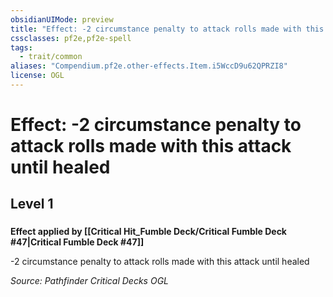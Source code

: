 ```yaml
---
obsidianUIMode: preview
title: "Effect: -2 circumstance penalty to attack rolls made with this attack until healed"
cssclasses: pf2e,pf2e-spell
tags:
  - trait/common
aliases: "Compendium.pf2e.other-effects.Item.i5WccD9u62QPRZI8"
license: OGL
---
```

# Effect: -2 circumstance penalty to attack rolls made with this attack until healed
## Level 1
### 






**Effect applied by [[Critical Hit_Fumble Deck/Critical Fumble Deck #47|Critical Fumble Deck #47]]**

\-2 circumstance penalty to attack rolls made with this attack until healed

*Source: Pathfinder Critical Decks*
*OGL*